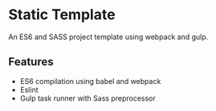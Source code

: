 # Static Template

An ES6 and SASS project template using webpack and gulp.

## Features
* ES6 compilation using babel and webpack
* Eslint
* Gulp task runner with Sass preprocessor
